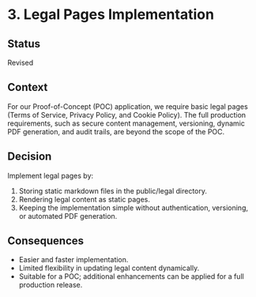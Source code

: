 # 3. Legal Pages Implementation

## Status
Revised

## Context
For our Proof-of-Concept (POC) application, we require basic legal pages (Terms of Service, Privacy Policy, and Cookie Policy). The full production requirements, such as secure content management, versioning, dynamic PDF generation, and audit trails, are beyond the scope of the POC.

## Decision
Implement legal pages by:
1. Storing static markdown files in the public/legal directory.
2. Rendering legal content as static pages.
3. Keeping the implementation simple without authentication, versioning, or automated PDF generation.

## Consequences
- Easier and faster implementation.
- Limited flexibility in updating legal content dynamically.
- Suitable for a POC; additional enhancements can be applied for a full production release.